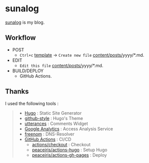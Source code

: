 # sunalog
[sunalog](https://ghsable.github.io/sunalog/) is my blog.

## Workflow
* POST
  * `Ctrl+c` [template](https://github.com/ghsable/sunalog/blob/master/content/posts/template) -> `Create new file` [content/posts/](https://github.com/ghsable/sunalog/blob/master/content/posts/)yyyy/\*.md.
* EDIT
  * `Edit this file` [content/posts/](https://github.com/ghsable/sunalog/blob/master/content/posts/)yyyy/\*.md.
* BUILD/DEPLOY
  * GitHub Actions.

## Thanks
I used the following tools :
> * [Hugo](https://gohugo.io/) : Static Site Generator
> * [github-style](https://github.com/MeiK2333/github-style) : Hugo's Theme
> * [utterances](https://utteranc.es/) : Comments Widget
> * [Google Analytics](https://analytics.google.com/analytics/web/) : Access Analysis Service
> * [freenom](https://freenom.com) : DNS-Resolver
> * [GitHub Actions](https://github.co.jp/features/actions) : CI/CD
>   * [actions/checkout](https://github.com/actions/checkout) : Checkout
>   * [peaceiris/actions-hugo](https://github.com/peaceiris/actions-hugo) : Setup Hugo
>   * [peaceiris/actions-gh-pages](https://github.com/peaceiris/actions-gh-pages) : Deploy
